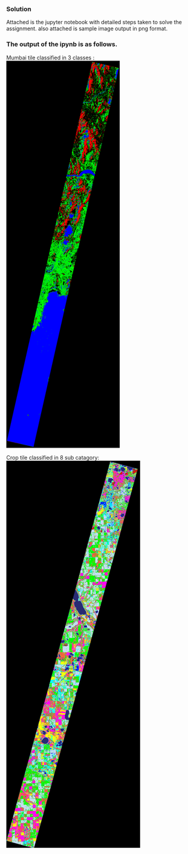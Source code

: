 ### Solution

Attached is the jupyter notebook with detailed steps taken to solve the assignment.
also attached is sample image output in png format.

### The output of the ipynb is as follows.

Mumbai tile classified in 3 classes :
![alt text](https://github.com/ajinkya933/Assignment_solution/blob/master/mumbai.png)

Crop tile classified in 8 sub catagory:
![alt text](https://github.com/ajinkya933/Assignment_solution/blob/master/crops.png)

